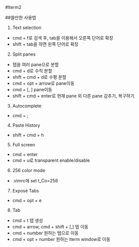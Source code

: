 #Iterm2

##쓸만한 사용법
1. Text selection
  - cmd + f로 검색 후, tab을 이용해서 오른쪽 단어로 확장
  - shift + tab을 하면 왼쪽 단어로 확장
2. Split panes
  - 탭을 여러 pane으로 분할
  - cmd + d로 수직 분할
  - shift + cmd + d로 수평 분할
  - cmd + opt + arrow로 pane이동
  - cmd + [, ] pane이동
  - shift + cmd + enter로 현재 pane 외 다른 pane 감추기, 복구하기
3. Autocomplete
  - cmd + ;
4. Paste History
  - shift + cmd + h
5. Full screen
  - cmd + enter
  - cmd + u로 transparent enable/disable
6. 256 color mode
  - .vimrc에 set t\_Co=256
7. Exposé Tabs
  - cmd + opt + e
8. Tab
  - cmd + t 탭 생성
  - cmd + arrow, cmd + shift + [,] 탭 이동
  - cmd + number 원하는 탭으로 이동
  - cmd + opt + number 원하는 iterm window로 이동